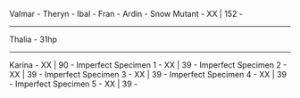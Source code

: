 Valmar -
Theryn -
Ibal -
Fran -
Ardin -
Snow Mutant - XX | 152 -

---

Thalia - 31hp

---

Karina - XX | 90 -
Imperfect Specimen 1 - XX | 39 -
Imperfect Specimen 2 - XX | 39 -
Imperfect Specimen 3 - XX | 39 -
Imperfect Specimen 4 - XX | 39 -
Imperfect Specimen 5 - XX | 39 -
